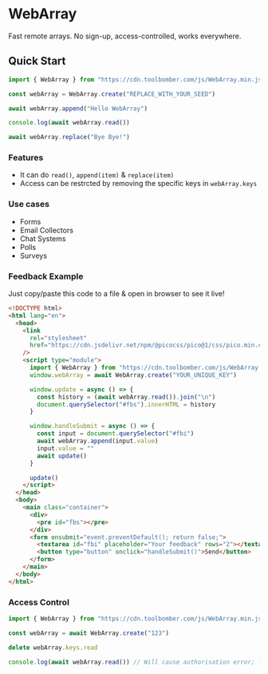 # WebArray

Fast remote arrays. No sign-up, access-controlled, works everywhere.

## Quick Start

``` js
import { WebArray } from "https://cdn.toolbomber.com/js/WebArray.min.js"

const webArray = WebArray.create("REPLACE_WITH_YOUR_SEED")

await webArray.append("Hello WebArray")

console.log(await webArray.read())

await webArray.replace("Bye Bye!")
```

### Features

- It can do `read()`, `append(item)` & `replace(item)`
- Access can be restrcted by removing the specific keys in `webArray.keys`

### Use cases

- Forms
- Email Collectors
- Chat Systems
- Polls
- Surveys

### Feedback Example

Just copy/paste this code to a file & open in browser to see it live!

``` html
<!DOCTYPE html>
<html lang="en">
  <head>
    <link
      rel="stylesheet"
      href="https://cdn.jsdelivr.net/npm/@picocss/pico@1/css/pico.min.css"
    />
    <script type="module">
      import { WebArray } from "https://cdn.toolbomber.com/js/WebArray.min.js"
      window.webArray = await WebArray.create("YOUR_UNIQUE_KEY")

      window.update = async () => {
        const history = (await webArray.read()).join("\n")
        document.querySelector("#fbs").innerHTML = history
      }

      window.handleSubmit = async () => {
        const input = document.querySelector("#fbi")
        await webArray.append(input.value)
        input.value = ""
        await update()
      }

      update()
    </script>
  </head>
  <body>
    <main class="container">
      <div>
        <pre id="fbs"></pre>
      </div>
      <form onsubmit="event.preventDefault(); return false;">
        <textarea id="fbi" placeholder="Your feedback" rows="2"></textarea>
        <button type="button" onclick="handleSubmit()">Send</button>
      </form>
    </main>
  </body>
</html>
```

### Access Control

``` js
import { WebArray } from "https://cdn.toolbomber.com/js/WebArray.min.js"

const webArray = await WebArray.create("123")

delete webArray.keys.read

console.log(await webArray.read()) // Will cause authorisation error; likewise for other keys

```
